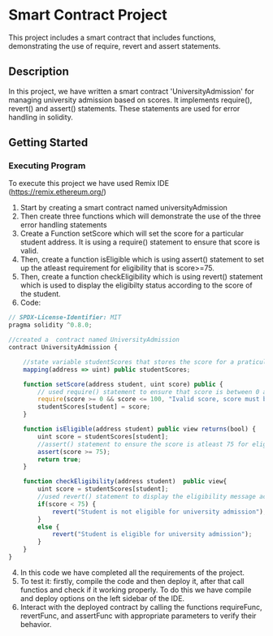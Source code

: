 # Smart Contract Project

This project includes a smart contract that includes functions, demonstrating the use of require, revert and assert statements.

## Description

In this project, we have  written a smart contract 'UniversityAdmission' for managing university admission based on scores. It implements require(), revert() and assert() statements.
These statements are used for error handling in solidity.

## Getting Started
### Executing Program
To execute this project we have used Remix IDE (https://remix.ethereum.org/)

1. Start by creating a smart contract named universityAdmission
2. Then create three functions which will demonstrate the use of the three error handling statements
3. Create a Function setScore which will set the score for a particular student address. It is using a require() statement to ensure that score is valid.
4. Then, create a function isEligible which is using assert() statement to set up the atleast requirement for eligibility that is score>=75.
5. Then, create a function checkEligibility which is using revert() statement which is used to display the eligibilty status according to the score of the student.
6. Code:
``` javascript
// SPDX-License-Identifier: MIT
pragma solidity ^0.8.0;

//created a  contract named UniversityAdmission
contract UniversityAdmission {

    //state variable studentScores that stores the score for a praticular student address
    mapping(address => uint) public studentScores;

    function setScore(address student, uint score) public {
        // used require() statement to ensure that score is between 0 and 100(inclusive) otherwise it will be invalid
        require(score >= 0 && score <= 100, "Ivalid score, score must be between 0 and 100(inclusive)");
        studentScores[student] = score;
    }

    function isEligible(address student) public view returns(bool) {
        uint score = studentScores[student];
        //assert() statement to ensure the score is atleast 75 for eligibility
        assert(score >= 75);
        return true;
    }

    function checkEligibility(address student)  public view{
        uint score = studentScores[student];
        //used revert() statement to display the eligibility message according to the score of the student
        if(score < 75) {
            revert("Student is not eligible for university admission");
        }
        else {
            revert("Student is eligible for university admission");
        }
    }
}
```
4. In this code we have completed all the requirements of the project.
5. To test it: firstly, compile the code and then deploy it, after that call functios and check if it working properly. To do this we have compile and deploy options on the left sidebar of the IDE.
6. Interact with the deployed contract by calling the functions requireFunc, revertFunc, and assertFunc with appropriate parameters to verify their behavior.
